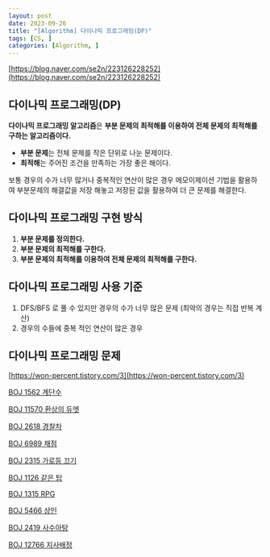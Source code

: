 ```yaml
---
layout: post
date: 2023-09-26
title: "[Algorithm] 다이나믹 프로그래밍(DP)"
tags: [CS, ]
categories: [Algorithm, ]
---
```


[https://blog.naver.com/se2n/223126228252](https://blog.naver.com/se2n/223126228252)



## 다이나믹 프로그래밍(DP)


**다이나믹 프로그래밍 알고리즘**은 **부분 문제의 최적해를 이용하여 전체 문제의 최적해를 구하는 알고리즘이다.**

- **부분 문제**는 전체 문제를 작은 단위로 나눈 문제이다.
- **최적해**는 주어진 조건을 만족하는 가장 좋은 해이다.

보통 경우의 수가 너무 많거나 중복적인 연산이 많은 경우 메모이제이션 기법을 활용하여 부분문제의 해결값을 저장 해놓고 저장된 값을 활용하여 더 큰 문제를 해결한다.



## 다이나믹 프로그래밍 구현 방식

1. **부분 문제를 정의한다.**
2. **부분 문제의 최적해를 구한다.**
3. **부분 문제의 최적해를 이용하여 전체 문제의 최적해를 구한다.**


## 다이나믹 프로그래밍 사용 기준

1. DFS/BFS 로 풀 수 있지만 경우의 수가 너무 많은 문제 (최악의 경우는 직접 반복 계산)
2. 경우의 수들에 중복 적인 연산이 많은 경우


## 다이나믹 프로그래밍 문제


[https://won-percent.tistory.com/3](https://won-percent.tistory.com/3)


[BOJ 1562 계단수](https://www.acmicpc.net/problem/1562)


[BOJ 11570 환상의 듀엣](https://www.acmicpc.net/problem/11570)


[BOJ 2618 경찰차](https://www.acmicpc.net/problem/2618)


[BOJ 6989 채점](https://www.acmicpc.net/problem/6989)


[BOJ 2315 가로등 끄기](https://www.acmicpc.net/problem/2315)


[BOJ 1126 같은 탑](https://www.acmicpc.net/problem/1126)


[BOJ 1315 RPG](https://www.acmicpc.net/problem/1315)


[BOJ 5466 상인](https://www.acmicpc.net/problem/5466)


[BOJ 2419 사수아탕](https://www.acmicpc.net/problem/2419)


[BOJ 12766 지사배정](https://www.acmicpc.net/problem/12766)

